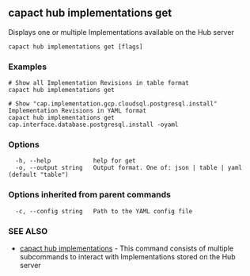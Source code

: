 ## capact hub implementations get

Displays one or multiple Implementations available on the Hub server

```
capact hub implementations get [flags]
```

### Examples

```
# Show all Implementation Revisions in table format
capact hub implementations get

# Show "cap.implementation.gcp.cloudsql.postgresql.install" Implementation Revisions in YAML format			
capact hub implementations get cap.interface.database.postgresql.install -oyaml

```

### Options

```
  -h, --help            help for get
  -o, --output string   Output format. One of: json | table | yaml (default "table")
```

### Options inherited from parent commands

```
  -c, --config string   Path to the YAML config file
```

### SEE ALSO

* [capact hub implementations](capact_hub_implementations.md)	 - This command consists of multiple subcommands to interact with Implementations stored on the Hub server

